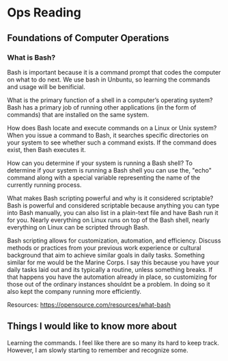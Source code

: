 # Ops Reading

## Foundations of Computer Operations

### What is Bash?
Bash is important because it is a command prompt that codes the computer on what to do next. We use bash in Unbuntu, so learning the commands and usage will be benificial. 

What is the primary function of a shell in a computer’s operating system? Bash has a primary job of running other applications (in the form of commands) that are installed on the same system.

How does Bash locate and execute commands on a Linux or Unix system? When you issue a command to Bash, it searches specific directories on your system to see whether such a command exists. If the command does exist, then Bash executes it.

How can you determine if your system is running a Bash shell? To determine if your system is running a Bash shell you can use the, "echo" command along with a special variable representing the name of the currently running process.

What makes Bash scripting powerful and why is it considered scriptable? Bash is powerful and considered scriptable because anything you can type into Bash manually, you can also list in a plain-text file and have Bash run it for you. Nearly everything on Linux runs on top of the Bash shell, nearly everything on Linux can be scripted through Bash. 

Bash scripting allows for customization, automation, and efficiency. Discuss methods or practices from your previous work experience or cultural background that aim to achieve similar goals in daily tasks. Something similar for me would be the Marine Corps. I say this because you have your daily tasks laid out and its typically a routine, unless something breaks. If that happens you have the automation already in place, so customizing for those out of the ordinary instances shouldnt be a problem. In doing so it also kept the company running more efficiently. 

Resources:
https://opensource.com/resources/what-bash


## Things I would like to know more about
Learning the commands. I feel like there are so many its hard to keep track. However, I am slowly starting to remember and recognize some.
